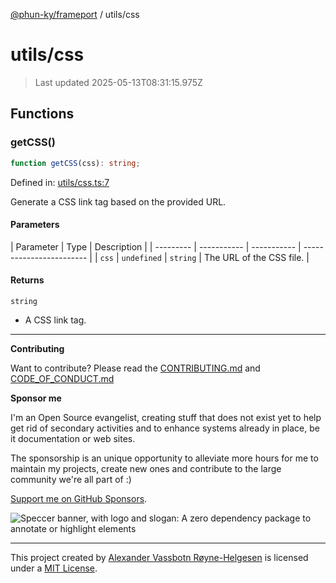 [@phun-ky/frameport](../README.md) / utils/css

# utils/css

> Last updated 2025-05-13T08:31:15.975Z

## Functions

### getCSS()

```ts
function getCSS(css): string;
```

Defined in: [utils/css.ts:7](https://github.com/phun-ky/frameport/blob/main/src/utils/css.ts#L7)

Generate a CSS link tag based on the provided URL.

#### Parameters

| Parameter | Type        | Description |
| --------- | ----------- | ----------- | ------------------------ |
| `css`     | `undefined` | `string`    | The URL of the CSS file. |

#### Returns

`string`

- A CSS link tag.

---

**Contributing**

Want to contribute? Please read the [CONTRIBUTING.md](https://github.com/phun-ky/frameport/blob/main/CONTRIBUTING.md) and [CODE_OF_CONDUCT.md](https://github.com/phun-ky/frameport/blob/main/CODE_OF_CONDUCT.md)

**Sponsor me**

I'm an Open Source evangelist, creating stuff that does not exist yet to help get rid of secondary activities and to enhance systems already in place, be it documentation or web sites.

The sponsorship is an unique opportunity to alleviate more hours for me to maintain my projects, create new ones and contribute to the large community we're all part of :)

[Support me on GitHub Sponsors](https://github.com/sponsors/phun-ky).

![Speccer banner, with logo and slogan: A zero dependency package to annotate or highlight elements](https://github.com/phun-ky/frameport/blob/main/public/frameport-banner.png?raw=true)

---

This project created by [Alexander Vassbotn Røyne-Helgesen](http://phun-ky.net) is licensed under a [MIT License](https://choosealicense.com/licenses/mit/).
